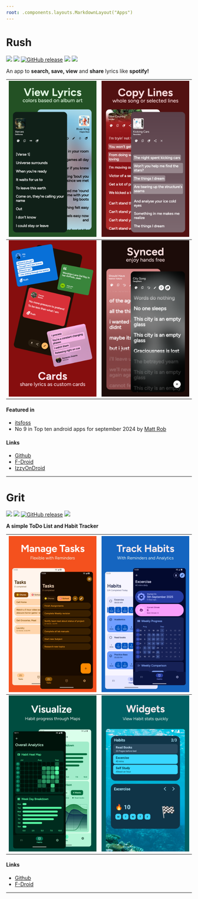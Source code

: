 ```yaml
---
root: .components.layouts.MarkdownLayout("Apps")
---
```


# Rush

![](https://img.shields.io/github/last-commit/shub39/Rush?&style=for-the-badge&logo=github&color=FFB1C8&logoColor=D9E0EE&labelColor=292324)
![](https://img.shields.io/github/stars/shub39/Rush?style=for-the-badge&logo=andela&color=FFB686&logoColor=D9E0EE&labelColor=292324)
[![GitHub release](https://img.shields.io/github/v/release/Shub39/Rush?include_prereleases&logo=github&style=for-the-badge&color=FFB1C8&logoColor=D9E0EE&labelColor=292324)](https://github.com/shub39/Rush/releases)
![](https://img.shields.io/f-droid/v/com.shub39.rush?logo=F-Droid&style=for-the-badge&color=CAC992&logoColor=D9E0EE&labelColor=292324)
![](https://img.shields.io/endpoint?url=https://apt.izzysoft.de/fdroid/api/v1/shield/com.shub39.rush&style=for-the-badge&color=FFB1C8&logoColor=D9E0EE&labelColor=292324)

An app to **search, save, view** and **share** lyrics like **spotify!**

| ![1](https://github.com/shub39/Rush/blob/master/fastlane/metadata/android/en-US/images/phoneScreenshots/1.png?raw=true) | ![2](https://github.com/shub39/Rush/blob/master/fastlane/metadata/android/en-US/images/phoneScreenshots/2.png?raw=true) |
|:-----------------------------------------------------------------------------------------------------------------------:|:------------------------------------------------------------------------------------------------------------------------|
| ![3](https://github.com/shub39/Rush/blob/master/fastlane/metadata/android/en-US/images/phoneScreenshots/3.png?raw=true) | ![4](https://github.com/shub39/Rush/blob/master/fastlane/metadata/android/en-US/images/phoneScreenshots/4.png?raw=true) |

#### Featured in
- [itsfoss](https://news.itsfoss.com/rush/)
- No 9 in Top ten android apps for september 2024 by [Matt Rob](https://www.youtube.com/watch?v=5FjwPn9ciQc&t=1s&pp=ygUSdG9wIGFwcHMgc2VwdGVtYmVy)

#### Links
- [Github](https://github.com/shub39/Rush)
- [F-Droid](https://f-droid.org/packages/com.shub39.rush/)
- [IzzyOnDroid](https://apt.izzysoft.de/packages/com.shub39.rush/latest)

---
# Grit

![](https://img.shields.io/github/last-commit/shub39/Grit?&style=for-the-badge&logo=github&color=FFB1C8&logoColor=D9E0EE&labelColor=292324)
![](https://img.shields.io/github/stars/shub39/Grit?style=for-the-badge&logo=andela&color=FFB686&logoColor=D9E0EE&labelColor=292324)
[![GitHub release](https://img.shields.io/github/v/release/Shub39/Grit?include_prereleases&logo=github&style=for-the-badge&color=FFB1C8&logoColor=D9E0EE&labelColor=292324)](https://github.com/shub39/Rush/releases)
![](https://img.shields.io/f-droid/v/com.shub39.grit?logo=F-Droid&style=for-the-badge&color=CAC992&logoColor=D9E0EE&labelColor=292324)

**A simple ToDo List and Habit Tracker**

| ![1](https://github.com/shub39/Grit/blob/master/fastlane/metadata/android/en-US/images/phoneScreenshots/1.png?raw=true) | ![2](https://github.com/shub39/Grit/blob/master/fastlane/metadata/android/en-US/images/phoneScreenshots/2.png?raw=true) |
|:-----------------------------------------------------------------------------------------------------------------------:|:------------------------------------------------------------------------------------------------------------------------|
| ![3](https://github.com/shub39/Grit/blob/master/fastlane/metadata/android/en-US/images/phoneScreenshots/3.png?raw=true) | ![4](https://github.com/shub39/Grit/blob/master/fastlane/metadata/android/en-US/images/phoneScreenshots/4.png?raw=true) |

#### Links
- [Github](https://github.com/shub39/Grit)
- [F-Droid](https://f-droid.org/packages/com.shub39.grit/)

---